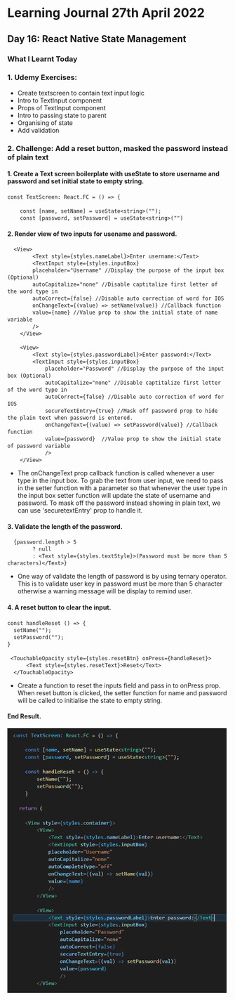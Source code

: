 <h1>Learning Journal 27th April 2022</h1>
<h2>Day 16: React Native State Management</h2>
<h3>What I Learnt Today</h3>
<p>
<h3>1. Udemy Exercises:</h3>
<ul>
  <li>Create textscreen to contain text input logic</li>
  <li>Intro to TextInput component</li>
  <li>Props of TextInput component</li>
  <li>Intro to passing state to parent</li>
  <li>Organising of state</li>
  <li>Add validation</li>
</ul>

<h3>2. Challenge: Add a reset button, masked the password instead of plain text</h3>
<h4>1. Create a Text screen boilerplate with useState to store username and password and set initial state to empty string.</h4>

```
const TextScreen: React.FC = () => {

    const [name, setName] = useState<string>("");
    const [password, setPassword] = useState<string>("")
```

<h4>2. Render view of two inputs for usename and password.</h4>

```
  <View>
        <Text style={styles.nameLabel}>Enter username:</Text>
        <TextInput style={styles.inputBox}
        placeholder="Username" //Display the purpose of the input box (Optional) 
        autoCapitalize="none" //Disable captitalize first letter of the word type in
        autoCorrect={false} //Disable auto correction of word for IOS
        onChangeText={(value) => setName(value)} //Callback function 
        value={name} //Value prop to show the initial state of name variable
        />
    </View>
      
    <View>
        <Text style={styles.passwordLabel}>Enter password:</Text>
        <TextInput style={styles.inputBox}
            placeholder="Password" //Display the purpose of the input box (Optional) 
            autoCapitalize="none" //Disable captitalize first letter of the word type in
            autoCorrect={false} //Disable auto correction of word for IOS
            secureTextEntry={true} //Mask off password prop to hide the plain text when password is entered.
            onChangeText={(value) => setPassword(value)} //Callback function
            value={password}  //Value prop to show the initial state of password variable
            />
    </View>
```
<ul>
  <li>The onChangeText prop callback function is called whenever a user type in the input box. To grab the text from user input, we need to pass in the setter function with a parameter so that whenever the user type in the input box setter function will update the state of username and password. To mask off the password instead showing in plain text, we can use 'securetextEntry' prop to handle it. </li>  
</ul>

<h4>3. Validate the length of the password.</h4>

```
  {password.length > 5
        ? null 
        : <Text style={styles.textStyle}>(Password must be more than 5 characters)</Text>}
```
<ul>
  <li>One way of validate the length of password is by using ternary operator. This is to validate user key in password must be more than 5 character otherwise a warning message will be display to remind user.</li>  
</ul>

<h4>4. A reset button to clear the input.</h4>

```
const handleReset () => {
  setName("");
  setPassword("");
}

 <TouchableOpacity style={styles.resetBtn} onPress={handleReset}>
      <Text style={styles.resetText}>Reset</Text>
  </TouchableOpacity>
```
<ul>
  <li>Create a function to reset the inputs field and pass in to onPress prop. When reset button is clicked, the setter function for name and password will be called to initialise the state to empty string.</li>
</ul>

<h4>End Result.</h4>
<p float="left">
  <img src="https://github.com/janson-gan/react-native-training/blob/main/images/Screenshot%202022-04-27%20172120.png" width="500" />
  <img src="" width="200" />  
</p>

